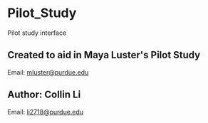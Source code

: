 # Pilot_Study
Pilot study interface 
## Created to aid in Maya Luster's Pilot Study
Email: mluster@purdue.edu

## Author: Collin Li 
Email: li2718@purdue.edu

